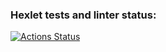 ### Hexlet tests and linter status:
[![Actions Status](https://github.com/akivonen/frontend-project-44/actions/workflows/hexlet-check.yml/badge.svg)](https://github.com/akivonen/frontend-project-44/actions)